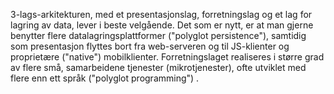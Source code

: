 3-lags-arkitekturen, med et presentasjonslag, forretningslag og et lag for lagring av data, lever i beste velgående. Det som er nytt, er at man gjerne benytter flere datalagringsplattformer ("polyglot persistence"), samtidig som presentasjon flyttes bort fra web-serveren og til JS-klienter og proprietære ("native") mobilklienter. Forretningslaget realiseres i større grad av flere små, samarbeidene tjenester (mikrotjenester), ofte utviklet med flere enn ett språk ("polyglot programming") .